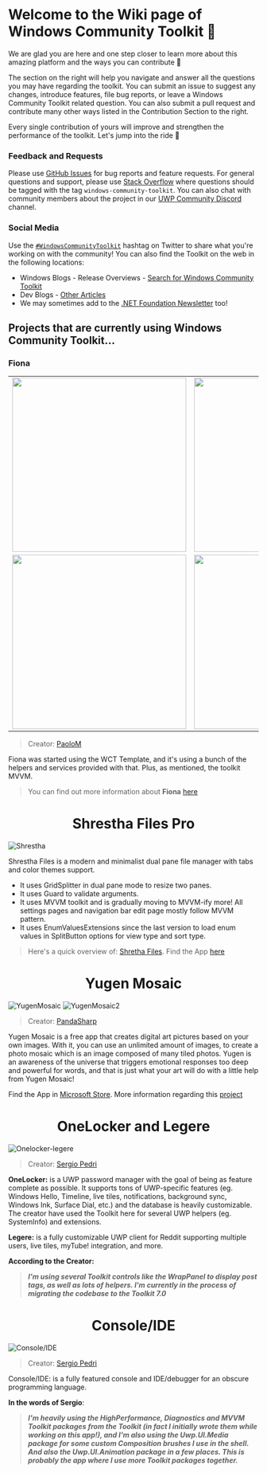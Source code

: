 # Welcome to the Wiki page of Windows Community Toolkit 💼

We are glad you are here and one step closer to learn more about this amazing platform and the ways you can contribute :raised_hands:

The section on the right will help you navigate and answer all the questions you may have regarding the toolkit. You can submit an issue to suggest any changes, introduce features, file bug reports, or leave a Windows Community Toolkit related question. You can also submit a pull request and contribute many other ways listed in the Contribution Section to the right.

Every single contribution of yours will improve and strengthen the performance of the toolkit. Let's jump into the ride 🎢 


### Feedback and Requests
Please use [GitHub Issues](https://github.com/windows-toolkit/WindowsCommunityToolkit/issues) for bug reports and feature requests. For general questions and support, please use [Stack Overflow](https://stackoverflow.com/questions/tagged/windows-community-toolkit) where questions should be tagged with the tag `windows-community-toolkit`. You can also chat with community members about the project in our [UWP Community Discord](https://discord.gg/zBA5aCn) channel.

### Social Media

Use the [`#WindowsCommunityToolkit`](https://twitter.com/search?q=%23WindowsCommunityToolkit&f=live) hashtag on Twitter to share what you're working on with the community! You can also find the Toolkit on the web in the following locations:

- Windows Blogs - Release Overviews - [Search for Windows Community Toolkit](https://blogs.windows.com/?s=Windows+Community+Toolkit)
- Dev Blogs - [Other Articles](https://devblogs.microsoft.com/pax-windows/)
- We may sometimes add to the [.NET Foundation Newsletter](https://github.com/dotnet-foundation/website/blob/master/input/blog/posts/_current-newsletter-draft.md) too!

## Projects that are currently using Windows Community Toolkit...

### Fiona

<table>
  <tr>
    <td><img src=https://github.com/Kyaa-dost/WindowsCommunityToolkit-wiki/blob/App-Gallery/images/Fiona1.png height=350></td>
    <td><img src=https://github.com/Kyaa-dost/WindowsCommunityToolkit-wiki/blob/App-Gallery/images/Fiona2.png height=350></td>
  </tr>
  <tr>
    <td><img src=https://github.com/Kyaa-dost/WindowsCommunityToolkit-wiki/blob/App-Gallery/images/Fiona4.png height=350></td>
    <td><img src=https://github.com/Kyaa-dost/WindowsCommunityToolkit-wiki/blob/App-Gallery/images/Fiona3.png height=350></td>
  </tr>
</table>

>Creator: [PaoloM](https://github.com/PaoloM)

<p align="left">Fiona was started using the WCT Template, and it's using a bunch of the helpers and services provided with that. Plus, as mentioned, the toolkit MVVM.</p>
 
 > You can find out more information about **Fiona** [here](https://github.com/PaoloM/Fiona)

<h1 align="center">Shrestha Files Pro</h1>

![Shrestha](https://github.com/Kyaa-dost/WindowsCommunityToolkit-wiki/blob/App-Gallery/images/Shrestha.gif)

Shrestha Files is a modern and minimalist dual pane file manager with tabs and color themes support.

- It uses GridSplitter in dual pane mode to resize two panes.
- It uses Guard to validate arguments.
- It uses MVVM toolkit and is gradually moving to MVVM-ify more! All settings pages and navigation bar edit page mostly follow MVVM pattern.    
- It uses EnumValuesExtensions since the last version to load enum values in SplitButton options for view type and sort type.

> Here's a quick overview of: [Shretha Files](https://youtu.be/-LBXu0lzh_Y "https://youtu.be/-LBXu0lzh_Y"). Find the App [here](https://www.microsoft.com/p/shrestha-files-pro-a-modern-dual-panel-file-manager-with-tabs-and-colors/9npnffsv2hqm)

<h1 align="center">Yugen Mosaic</h1>

![YugenMosaic](https://github.com/Kyaa-dost/WindowsCommunityToolkit-wiki/blob/App-Gallery/images/YugenMosaic.png) 
![YugenMosaic2](https://github.com/Kyaa-dost/WindowsCommunityToolkit-wiki/blob/App-Gallery/images/YugenMosaic2.png)

>Creator: [PandaSharp](https://github.com/Panda-Sharp)

Yugen Mosaic is a free app that creates digital art pictures based on your own images. With it, you can use an unlimited amount of images, to create a photo mosaic which is an image composed of many tiled photos. Yugen is an awareness of the universe that triggers emotional responses too deep and powerful for words, and that is just what your art will do with a little help from Yugen Mosaic!

Find the App in [Microsoft Store](https://www.microsoft.com/en-us/p/yugen-mosaic/9pf0s24cx0d4). More information regarding this [project](https://github.com/Panda-Sharp/Yugen.Mosaic)

<h1 align="center">OneLocker and Legere</h1>

![Onelocker-legere](https://github.com/Kyaa-dost/WindowsCommunityToolkit-wiki/blob/App-Gallery/images/Onelocker-Legere.png)

>Creator: [Sergio Pedri](https://github.com/Sergio0694)

**OneLocker:** is a UWP password manager with the goal of being as feature complete as possible. It supports tons of UWP-specific features (eg. Windows Hello, Timeline, live tiles, notifications, background sync, Windows Ink, Surface Dial, etc.) and the database is heavily customizable. The creator have used the Toolkit here for several UWP helpers (eg. SystemInfo) and extensions.

**Legere:** is a fully customizable UWP client for Reddit supporting multiple users, live tiles, myTube! integration, and more. 

**According to the Creator:**

> ***I'm using several Toolkit controls like the WrapPanel to display post tags, as well as lots of helpers. I'm currently in the process of migrating the codebase to the Toolkit 7.0***

<h1 align="center">Console/IDE</h1>

![Console/IDE](https://github.com/Kyaa-dost/WindowsCommunityToolkit-wiki/blob/App-Gallery/images/Console:IDE.png)

>Creator: [Sergio Pedri](https://github.com/Sergio0694)

Console/IDE: is a fully featured console and IDE/debugger for an obscure programming language.

**In the words of Sergio**: 
> ***I'm heavily using the HighPerformance, Diagnostics and MVVM Toolkit packages from the Toolkit (in fact I initially wrote them while working on this app!), and I'm also using the Uwp.UI.Media package for some custom Composition brushes I use in the shell. And also the Uwp.UI.Animation package in a few places. This is probably the app where I use more Toolkit packages together.***
